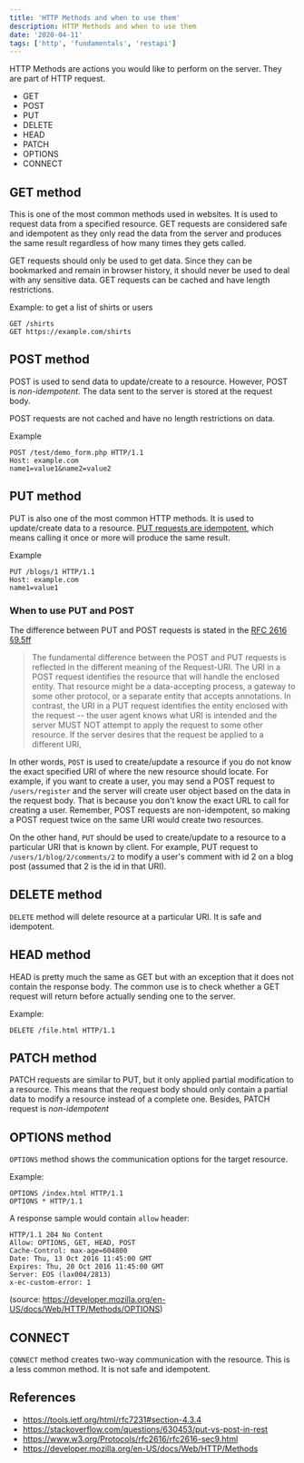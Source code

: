 ```yaml
---
title: 'HTTP Methods and when to use them'
description: HTTP Methods and when to use them
date: '2020-04-11'
tags: ['http', 'fundamentals', 'restapi']
---
```


HTTP Methods are actions you would like to perform on the server. They are part of HTTP request.

- GET
- POST
- PUT
- DELETE
- HEAD
- PATCH
- OPTIONS
- CONNECT

## GET method
This is one of the most common methods used in websites. It is used to request data from a specified resource. 
GET requests are considered safe and idempotent as they only read the data from the server and produces the same result regardless of how many times they gets called.

GET requests should only be used to get data. Since they can be bookmarked and remain in browser history, it should never be used to deal with any sensitive data.
GET requests can be cached and  have length restrictions.

Example: to get a list of shirts or users
```
GET /shirts
GET https://example.com/shirts
```
## POST method
POST is used to send data to update/create to a resource. However, POST is *non-idempotent*. The data sent to the server is stored at the request body.

POST requests are not cached and have no length restrictions on data.

Example

```
POST /test/demo_form.php HTTP/1.1
Host: example.com
name1=value1&name2=value2
```

## PUT method
PUT is also one of the most common HTTP methods.
It is used to update/create data to a resource. [PUT requests are idempotent](https://developer.mozilla.org/en-US/docs/Web/HTTP/Methods/PUT), which means calling it once or more will produce the same result. 

Example 
```
PUT /blogs/1 HTTP/1.1
Host: example.com
name1=value1
```

### When to use PUT and POST
The difference between PUT and POST requests is stated in the [RFC 2616 §9.5ff]()

> The fundamental difference between the POST and PUT requests is reflected 
> in the different meaning of the Request-URI. The URI in a POST request identifies 
> the resource that will handle the enclosed entity. 
> That resource might be a data-accepting process, a gateway to some other protocol, or a 
> separate entity that accepts annotations. 
> In contrast, the URI in a PUT request identifies the entity enclosed with the request -- the user agent knows what URI is intended and the server MUST NOT attempt to apply the request to some other resource. If the server desires that the request be applied to a different URI,

In other words, `POST` is used to create/update a resource if you do not know the exact specified URI of where the new resource should locate. 
For example, if you want to create a user, you may send a POST request to `/users/register` and the server will create user object based on the data in the request body. 
That is because you don't know the exact URL to call for creating a user.
Remember, POST requests are non-idempotent, so making a POST request twice on the same URI would create two resources. 

On the other hand, `PUT` should be used to create/update to a resource to a particular URI that is known by client.
For example, PUT request to `/users/1/blog/2/comments/2` to modify a user's comment with id 2 on a blog post (assumed that 2 is the id in that URI).


## DELETE method
`DELETE` method will delete resource at a particular URI. It is safe and idempotent. 

## HEAD method
HEAD is pretty much the same as GET but with an exception that it does not contain the response body.
The common use is to check whether a GET request will return before actually sending one to the server.

Example:
```
DELETE /file.html HTTP/1.1 
```
## PATCH method
PATCH requests are similar to PUT,
but it only applied partial modification to a resource. 
This means that the request body should only contain a partial data to modify a 
resource instead of a complete one. Besides, PATCH request is *non-idempotent*

## OPTIONS method
`OPTIONS` method shows the communication options for the target resource.

Example:
```
OPTIONS /index.html HTTP/1.1
OPTIONS * HTTP/1.1
```

A response sample would contain `allow` header:

```
HTTP/1.1 204 No Content
Allow: OPTIONS, GET, HEAD, POST
Cache-Control: max-age=604800
Date: Thu, 13 Oct 2016 11:45:00 GMT
Expires: Thu, 20 Oct 2016 11:45:00 GMT
Server: EOS (lax004/2813)
x-ec-custom-error: 1
```
(source: https://developer.mozilla.org/en-US/docs/Web/HTTP/Methods/OPTIONS)

## CONNECT

`CONNECT` method creates two-way communication with the resource. This is a less common method. It is not safe and idempotent.

## References

- https://tools.ietf.org/html/rfc7231#section-4.3.4
- https://stackoverflow.com/questions/630453/put-vs-post-in-rest
- https://www.w3.org/Protocols/rfc2616/rfc2616-sec9.html
- https://developer.mozilla.org/en-US/docs/Web/HTTP/Methods